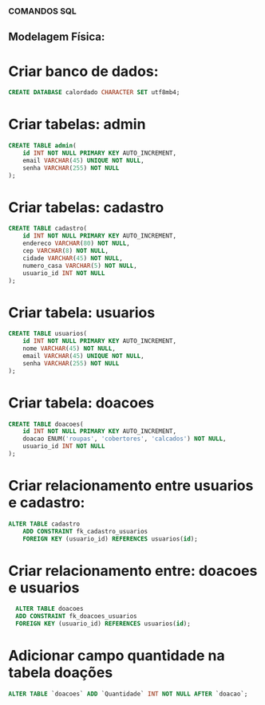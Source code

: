 ### COMANDOS SQL 

## Modelagem Física:

# Criar banco de dados:

``` sql
CREATE DATABASE calordado CHARACTER SET utf8mb4;

```

# Criar tabelas: admin

``` SQL
CREATE TABLE admin(
    id INT NOT NULL PRIMARY KEY AUTO_INCREMENT,
    email VARCHAR(45) UNIQUE NOT NULL,
    senha VARCHAR(255) NOT NULL
);
```

# Criar tabelas: cadastro

``` SQL
CREATE TABLE cadastro(
    id INT NOT NULL PRIMARY KEY AUTO_INCREMENT,
    endereco VARCHAR(80) NOT NULL,
    cep VARCHAR(8) NOT NULL,
    cidade VARCHAR(45) NOT NULL,
    numero_casa VARCHAR(5) NOT NULL,
    usuario_id INT NOT NULL
);
```

# Criar tabela: usuarios

``` SQL
CREATE TABLE usuarios(
    id INT NOT NULL PRIMARY KEY AUTO_INCREMENT,
    nome VARCHAR(45) NOT NULL,
    email VARCHAR(45) UNIQUE NOT NULL,
    senha VARCHAR(255) NOT NULL
);
```
# Criar tabela: doacoes

``` SQL
CREATE TABLE doacoes(
    id INT NOT NULL PRIMARY KEY AUTO_INCREMENT,
    doacao ENUM('roupas', 'cobertores', 'calcados') NOT NULL,
    usuario_id INT NOT NULL
);
```
# Criar relacionamento entre usuarios e cadastro:

``` SQL
ALTER TABLE cadastro
    ADD CONSTRAINT fk_cadastro_usuarios
    FOREIGN KEY (usuario_id) REFERENCES usuarios(id);
```

# Criar relacionamento entre: doacoes e usuarios

``` SQL
  ALTER TABLE doacoes
  ADD CONSTRAINT fk_doacoes_usuarios
  FOREIGN KEY (usuario_id) REFERENCES usuarios(id);
```

# Adicionar campo quantidade na tabela doações

``` sql
ALTER TABLE `doacoes` ADD `Quantidade` INT NOT NULL AFTER `doacao`;
```